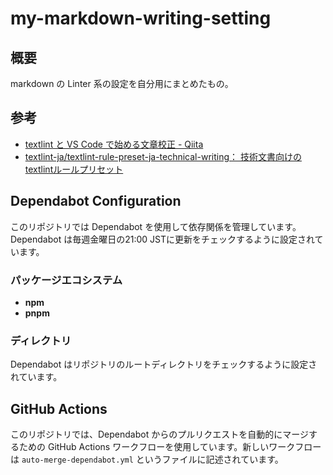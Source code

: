 # my-markdown-writing-setting
## 概要

markdown の Linter 系の設定を自分用にまとめたもの。

## 参考

* [textlint と VS Code で始める文章校正 - Qiita](https://qiita.com/takasp/items/22f7f72b691fda30aea2)
* [textlint-ja/textlint-rule-preset-ja-technical-writing： 技術文書向けのtextlintルールプリセット](https://github.com/textlint-ja/textlint-rule-preset-ja-technical-writing)

## Dependabot Configuration

このリポジトリでは Dependabot を使用して依存関係を管理しています。Dependabot は毎週金曜日の21:00 JSTに更新をチェックするように設定されています。

### パッケージエコシステム

- **npm**
- **pnpm**

### ディレクトリ

Dependabot はリポジトリのルートディレクトリをチェックするように設定されています。

## GitHub Actions

このリポジトリでは、Dependabot からのプルリクエストを自動的にマージするための GitHub Actions ワークフローを使用しています。新しいワークフローは `auto-merge-dependabot.yml` というファイルに記述されています。
